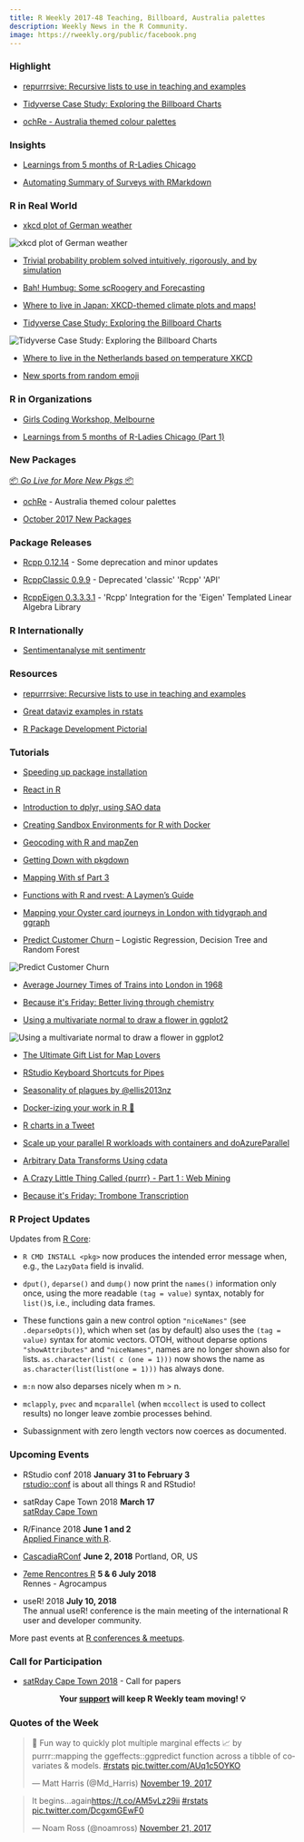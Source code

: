 ```yaml
---
title: R Weekly 2017-48 Teaching, Billboard, Australia palettes
description: Weekly News in the R Community.
image: https://rweekly.org/public/facebook.png
---
```


###  Highlight

+ [repurrrsive: Recursive lists to use in teaching and examples](https://github.com/jennybc/repurrrsive)

+ [Tidyverse Case Study: Exploring the Billboard Charts](http://www.njtierney.com/post/2017/11/07/tidyverse-billboard/)

+ [ochRe - Australia themed colour palettes](https://ropensci.org/blog/2017/11/21/ochre/)

### Insights

+ [Learnings from 5 months of R-Ladies Chicago](https://angela-li.github.io/2017/11/20/learnings-from-5-months-of-r-ladies-chicago/)

+ [Automating Summary of Surveys with RMarkdown](https://github.com/rdrr1990/datascience101/blob/master/automating/mohanty_automation_guide.md)

### R in Real World

+ [xkcd plot of German weather](https://franziloew.github.io/xkcd_weather_cities_de/weatherdata.html)

![xkcd plot of German weather](https://raw.githubusercontent.com/rweekly/image/master/2017-03/map2.png)

+ [Trivial probability problem solved intuitively, rigorously, and by simulation](https://eric.netlify.com/2017/11/21/probability/)

+ [Bah! Humbug: Some scRoogery and Forecasting](https://noamross.github.io/data-driven-scroogery/)

+ [Where to live in Japan: XKCD-themed climate plots and maps!](https://ryo-n7.github.io/2017-11-22-japan-xkcd-weather-index/)

+ [Tidyverse Case Study: Exploring the Billboard Charts](http://www.njtierney.com/post/2017/11/07/tidyverse-billboard/)

![Tidyverse Case Study: Exploring the Billboard Charts](https://raw.githubusercontent.com/rweekly/image/master/2017-03/music2.png)

+ [Where to live in the Netherlands based on temperature XKCD](http://rmhogervorst.nl/cleancode/blog/2017/11/20/xkcd-the-netherlands-weather.html)

+ [New sports from random emoji](https://juliasilge.com/blog/emoji-sports/)

###  R in Organizations

+ [Girls Coding Workshop, Melbourne](http://forwards.github.io/blog/2017/11/20/girls-coding-workshop-melbourne/)

+ [Learnings from 5 months of R-Ladies Chicago (Part 1)](http://blog.revolutionanalytics.com/2017/11/r-ladies-chicago-part-1.html)

###  New Packages

<p class="added-hostname"><a href="https://rweekly.org/live" target="_blank" class="externalLink">📦 <i>Go Live for More New Pkgs</i> 📦</a></p>

+ [ochRe](https://ropensci.org/blog/2017/11/21/ochre/)  - Australia themed colour palettes

+ [October 2017 New Packages](https://rviews.rstudio.com/2017/11/22/october-2017-new-packages/)

### Package Releases

+ [Rcpp 0.12.14](http://dirk.eddelbuettel.com/blog/2017/11/24#rcpp_0.12.14) - Some deprecation and minor updates

+ [RcppClassic 0.9.9](http://dirk.eddelbuettel.com/blog/2017/11/19#rcppclassic_0.9.9) - Deprecated 'classic' 'Rcpp' 'API'

+ [RcppEigen 0.3.3.3.1](http://dirk.eddelbuettel.com/blog/2017/11/19#rcppeigen_0.3.3.3.1) - 'Rcpp' Integration for the 'Eigen' Templated Linear Algebra Library

###  R Internationally

+ [Sentimentanalyse mit sentimentr](https://franziloew.github.io/politsentiment/sentimentR.html)

###  Resources

+ [repurrrsive: Recursive lists to use in teaching and examples](https://github.com/jennybc/repurrrsive)

+ [Great dataviz examples in rstats](https://data-se.netlify.com/2017/11/20/great-dataviz-examples-in-rstats/)

+ [R Package Development Pictorial](http://www.mjdenny.com/R_Package_Pictorial.html)

###  Tutorials

+ [Speeding up package installation](http://blog.jumpingrivers.com/posts/2017/speed_package_installation/)

+ [React in R](http://www.jsinr.me/2017/11/19/react-in-r/)

+ [Introduction to dplyr, using SAO data](http://nrjones8.me/dplyr-intro-sao-data.html)

+ [Creating Sandbox Environments for R with Docker](https://medium.com/@peterjgensler/creating-sandbox-environments-for-r-with-docker-def54e3491a3)

+ [Geocoding with R and mapZen](http://jvera.rbind.io/post/2017/11/21/geocoding-with-r-and-mapzen/)

+ [Getting Down with pkgdown](http://enpiar.com/2017/11/21/getting-down-with-pkgdown/)

+ [Mapping With sf Part 3](https://ryanpeek.github.io/2017-11-21-mapping-with-sf-part-3/)

+ [Functions with R and rvest: A Laymen’s Guide](https://medium.com/@peterjgensler/functions-with-r-and-rvest-a-laymens-guide-acda42325a77)

+ [Mapping your Oyster card journeys in London with tidygraph and ggraph](https://lookatthhedata.netlify.com/2017-11-12-mapping-your-oyster-card-journeys-in-london-with-tidygraph-and-ggraph/)

+ [Predict Customer Churn](https://datascienceplus.com/predict-customer-churn-logistic-regression-decision-tree-and-random-forest/)  – Logistic Regression, Decision Tree and Random Forest

![Predict Customer Churn](https://datascienceplus.com/wp-content/uploads/2017/11/churn_10.png)

+ [Average Journey Times of Trains into London in 1968](http://spatial.ly/2017/11/average-journey-times-of-trains-into-london-in-1968/)

+ [Because it's Friday: Better living through chemistry](http://blog.revolutionanalytics.com/2017/11/because-its-friday-chemical-reactions.html)

+ [Using a multivariate normal to draw a flower in ggplot2](https://eric.netlify.com/2017/11/24/using-a-multivariate-normal-to-draw-a-flower-in-ggplot2/)

![Using a multivariate normal to draw a flower in ggplot2](https://d33wubrfki0l68.cloudfront.net/9e820b6ae279b1a51550f97dbaa0ae38d0eedf54/e4349/post/rose_files/figure-html/rose-1.svg)

+ [The Ultimate Gift List for Map Lovers](http://spatial.ly/2017/11/the-ultimate-gift-list-for-map-lovers/)

+ [RStudio Keyboard Shortcuts for Pipes](http://www.win-vector.com/blog/2017/11/rstudio-keyboard-shortcuts-for-pipes/)

+ [Seasonality of plagues by @ellis2013nz](http://ellisp.github.io/blog/2017/11/19/plague-seasonality)

+ [Docker-izing your work in R 🐳](https://maraaverick.rbind.io/2017/11/docker-izing-your-work-in-r/)

+ [R charts in a Tweet](http://blog.revolutionanalytics.com/2017/11/charts-in-280-chars.html)

+ [Scale up your parallel R workloads with containers and doAzureParallel](http://blog.revolutionanalytics.com/2017/11/doazureparallel-containers.html)

+ [Arbitrary Data Transforms Using cdata](http://www.win-vector.com/blog/2017/11/arbitrary-data-transforms-using-cdata/)

+ [A Crazy Little Thing Called {purrr} - Part 1 : Web Mining](http://colinfay.me/purrr-web-mining/)

+ [Because it's Friday: Trombone Transcription](http://blog.revolutionanalytics.com/2017/11/because-its-friday-trombone.html)


###  R Project Updates

Updates from [R Core](http://developer.r-project.org/blosxom.cgi/R-devel/NEWS):

+ `R CMD INSTALL <pkg>` now produces the intended error message when, e.g., the `LazyData` field is invalid.

+ `dput()`, `deparse()` and `dump()` now print the `names()` information only once, using the more readable `(tag = value)` syntax, notably for `list()`s, i.e., including data frames.

+ These functions gain a new control option `"niceNames"` (see `.deparseOpts()`), which when set (as by default) also uses the `(tag = value)` syntax for atomic vectors. OTOH, without deparse options `"showAttributes"` and `"niceNames"`, names are no longer shown also for lists. `as.character(list( c (one = 1)))` now shows the name as `as.character(list(list(one = 1)))` has always done.

+ `m:n` now also deparses nicely when m > n.

+ `mclapply`, `pvec` and `mcparallel` (when `mccollect` is used to collect results) no longer leave zombie processes behind.

+ Subassignment with zero length vectors now coerces as documented.


###  Upcoming Events

+ RStudio conf 2018 **January 31 to February 3** <br />
[rstudio::conf](https://www.rstudio.com/conference/) is about all things R and RStudio!

+ satRday Cape Town 2018 **March 17** <br />
[satRday Cape Town](http://capetown2018.satrdays.org/)

+ R/Finance 2018 **June 1 and 2** <br />
[Applied Finance with R](http://www.rinfinance.com).

+ [CascadiaRConf](https://cascadiarconf.com/) **June 2, 2018**
Portland, OR, US

+ [7eme Rencontres R](https://r2018-rennes.sciencesconf.org/)  **5 & 6 July 2018** <br />
Rennes - Agrocampus

+ useR! 2018 **July 10, 2018** <br />
The annual useR! conference is the main meeting of the international R user and developer community.

More past events at [R conferences & meetups](https://conf.rweekly.org).

###  Call for Participation

+ [satRday Cape Town 2018](http://capetown2018.satrdays.org/#callforpapers) - Call for papers

<p class="hide-support added-hostname support-rweekly" style="text-align: center;font-weight: bold;">Your <a class="non-visited externalLink" href="https://www.patreon.com/rweekly" onclick="pas(this)">support</a> will keep R Weekly team moving! 💡</p>

###  Quotes of the Week

<blockquote class="twitter-tweet" data-lang="en"><p lang="en" dir="ltr">🎉 Fun way to quickly plot multiple marginal effects 📈 by purrr::mapping the ggeffects::ggpredict function across a tibble of covariates &amp; models. <a href="https://twitter.com/hashtag/rstats?src=hash&amp;ref_src=twsrc%5Etfw">#rstats</a> <a href="https://t.co/AUq1c5OYKO">pic.twitter.com/AUq1c5OYKO</a></p>&mdash; Matt Harris (@Md_Harris) <a href="https://twitter.com/Md_Harris/status/932395985107595264?ref_src=twsrc%5Etfw">November 19, 2017</a></blockquote>

<blockquote class="twitter-tweet" data-lang="en"><p lang="en" dir="ltr">It begins...again<a href="https://t.co/AM5vLz29ii">https://t.co/AM5vLz29ii</a> <a href="https://twitter.com/hashtag/rstats?src=hash&amp;ref_src=twsrc%5Etfw">#rstats</a> <a href="https://t.co/DcgxmGEwF0">pic.twitter.com/DcgxmGEwF0</a></p>&mdash; Noam Ross (@noamross) <a href="https://twitter.com/noamross/status/932788092439814145?ref_src=twsrc%5Etfw">November 21, 2017</a></blockquote>
